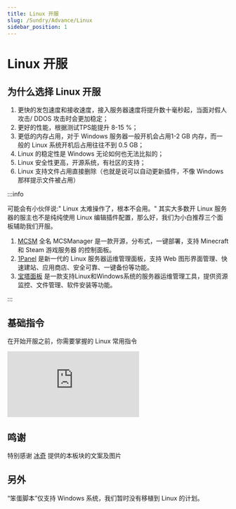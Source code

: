 ```yaml
---
title: Linux 开服
slug: /Sundry/Advance/Linux
sidebar_position: 1
---
```


# Linux 开服

## 为什么选择 Linux 开服

1. 更快的发包速度和接收速度，接入服务器速度将提升数十毫秒起，当面对假人攻击/ DDOS 攻击时会更加稳定；
2. 更好的性能，根据测试TPS能提升 8-15 %；
3. 更低的内存占用，对于 Windows 服务器一般开机会占用1-2 GB 内存，而一般的 Linux 系统开机后占用往往不到 0.5 GB；
4. Linux 的稳定性是 Windows 无论如何也无法比拟的；
5. Linux 安全性更高，开源系统，有社区的支持；
6. Linux 支持文件占用直接删除（也就是说可以自动更新插件，不像 Windows 那样提示文件被占用）

:::info

可能会有小伙伴说:" Linux 太难操作了，根本不会用。" 其实大多数开 Linux 服务器的服主也不是纯纯使用 Linux 编辑插件配置，那么好，我们为小白推荐三个面板辅助我们开服。

1. [MCSM](https://docs.mcsmanager.com/zh_cn/) 全名 MCSManager 是一款开源，分布式，一键部署，支持 Minecraft 和 Steam 游戏服务器 的控制面板。
2. [1Panel](https://1panel.cn/) 是新一代的 Linux 服务器运维管理面板，支持 Web 图形界面管理、快速建站、应用商店、安全可靠、一键备份等功能。
3. [宝塔面板](https://www.bt.cn/) 是一款支持Linux和Windows系统的服务器运维管理工具，提供资源监控、文件管理、软件安装等功能。

:::

## 基础指令

在开始开服之前，你需要掌握的 Linux 常用指令

![菜鸟教程 | Linux 需要掌握的一些命令](https://www.runoob.com/w3cnote/linux-useful-command.html)

## 鸣谢

特别感谢 [冰奇](https://github.com/IceBingQI) 提供的本板块的文案及图片

## 另外

“笨蛋脚本”仅支持 Windows 系统，我们暂时没有移植到 Linux 的计划。
